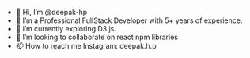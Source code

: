 - 👋 Hi, I’m @deepak-hp
- 👀 I’m a Professional FullStack Developer with 5+ years of experience.
- 🌱 I’m currently exploring D3.js.
- 💞️ I’m looking to collaborate on react npm libraries
- 📫 How to reach me Instagram: deepak.h.p

<!---
deepak-hp/deepak-hp is a ✨ special ✨ repository because its `README.md` (this file) appears on your GitHub profile.
You can click the Preview link to take a look at your changes.
--->
